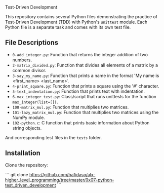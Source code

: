 Test-Driven Development

This repository contains several Python files demonstrating the practice of Test-Driven Development (TDD) with Python's `unittest` module. Each Python file is a separate task and comes with its own test file.


## File Descriptions

- `0-add_integer.py`: Function that returns the integer addition of two numbers.
- `2-matrix_divided.py`: Function that divides all elements of a matrix by a common divisor.
- `3-say_my_name.py`: Function that prints a name in the format 'My name is <first_name> <last_name>'.
- `4-print_square.py`: Function that prints a square using the '#' character.
- `5-text_indentation.py`: Function that prints text with indentation.
- `6-max_integer_test.py`: Class/script that runs unittests for the function `max_integer(list=[])`.
- `100-matrix_mul.py`: Function that multiplies two matrices.
- `101-lazy_matrix_mul.py`: Function that multiplies two matrices using the NumPy module.
- `102-python.c`: C function that prints basic information about Python string objects.

And corresponding test files in the `tests` folder.

## Installation

Clone the repository:

\```
git clone https://github.com/hafidaso/alx-higher_level_programming/tree/master/0x07-python-test_driven_development
\```


